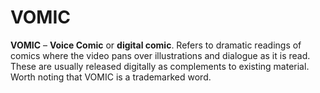 # VOMIC

**VOMIC** – **Voice Comic** or **digital comic**. Refers to dramatic readings of comics where the video pans over illustrations and dialogue as it is read. These are usually released digitally as complements to existing material. Worth noting that VOMIC is a trademarked word.
